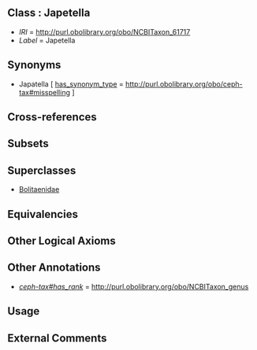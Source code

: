 
## Class : Japetella

 * *IRI* = http://purl.obolibrary.org/obo/NCBITaxon_61717
 * *Label* = Japetella

## Synonyms

 * Japatella [ [has_synonym_type](../../pe/oboInOwl#hasSynonymType.md) = http://purl.obolibrary.org/obo/ceph-tax#misspelling ]

## Cross-references


## Subsets


## Superclasses

 * [Bolitaenidae](../../NCBITaxon/07/NCBITaxon_61707.md)

## Equivalencies


## Other Logical Axioms


## Other Annotations

 * *[ceph-tax#has_rank](../../ceph-tax#has/nk/ceph-tax#has_rank.md)* = http://purl.obolibrary.org/obo/NCBITaxon_genus

## Usage


## External Comments

